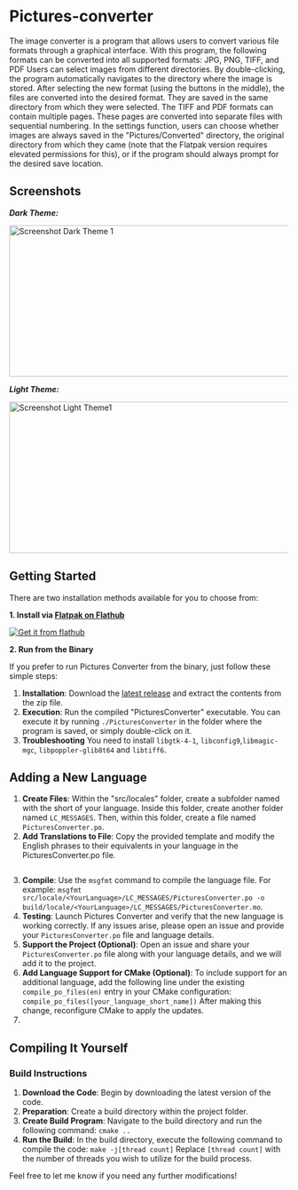 # Pictures-converter
The image converter is a program that allows users to convert various file formats through a graphical interface. With this program, the following formats can be converted into all supported formats: 
JPG, PNG, TIFF, and PDF
Users can select images from different directories. By double-clicking, the program automatically navigates to the directory where the image is stored. After selecting the new format (using the buttons in the middle), the files are converted into the desired format. They are saved in the same directory from which they were selected.
The TIFF and PDF formats can contain multiple pages. These pages are converted into separate files with sequential numbering.
In the settings function, users can choose whether images are always saved in the "Pictures/Converted" directory, the original directory from which they came (note that the Flatpak version requires elevated permissions for this), or if the program should always prompt for the desired save location.


 ## Screenshots
***Dark Theme:***

<img width="721" height="273" alt="Screenshot Dark Theme 1" src="https://github.com/user-attachments/assets/66dc0c1b-af8c-43c2-b6c0-f38bbc7f068b" />


***Light Theme:***

<img width="721" height="273" alt="Screenshot Light Theme1" src="https://github.com/user-attachments/assets/77c6297c-1e5a-4712-82b1-bdab1d417c6e" />

## Getting Started

There are two installation methods available for you to choose from:

**1. Install via [Flatpak on Flathub](https://flathub.org/apps/io.github.quantum_mutnauq.pictures_converter_gtk)**

[![Get it from flathub](https://flathub.org/api/badge?svg&locale=en)](https://flathub.org/apps/io.github.quantum_mutnauq.pictures_converter_gtk) 

**2. Run from the Binary**

If you prefer to run Pictures Converter from the binary, just follow these simple steps:

1. **Installation**: Download the [latest release](https://github.com/Quantum-mutnauQ/pictures_converter_gtk/releases) and extract the contents from the zip file.
2. **Execution**: Run the compiled "PicturesConverter" executable. You can execute it by running `./PicturesConverter` in the folder where the program is saved, or simply double-click on it.
3. **Troubleshooting** You need to install `libgtk-4-1`, `libconfig9`,`libmagic-mgc`, `libpoppler-glib8t64` and `libtiff6`.

## Adding a New Language

1. **Create Files**: Within the "src/locales" folder, create a subfolder named with the short of your language. Inside this folder, create another folder named `LC_MESSAGES`. Then, within this folder, create a file named `PicturesConverter.po`.
2. **Add Translations to File**: Copy the provided template and modify the English phrases to their equivalents in your language in the PicturesConverter.po file.
```po

 ```
3. **Compile**: Use the `msgfmt` command to compile the language file. For example: `msgfmt src/locale/<YourLanguage>/LC_MESSAGES/PicturesConverter.po -o build/locale/<YourLanguage>/LC_MESSAGES/PicturesConverter.mo`.
4. **Testing**: Launch Pictures Converter and verify that the new language is working correctly. If any issues arise, please open an issue and provide your `PicturesConverter.po` file and language details.
5. **Support the Project (Optional)**: Open an issue and share your `PicturesConverter.po` file along with your language details, and we will add it to the project.
6. **Add Language Support for CMake (Optional)**: To include support for an additional language, add the following line under the existing `compile_po_files(en)` entry in your CMake configuration: `compile_po_files([your_language_short_name])` After making this change, reconfigure CMake to apply the updates.
7. 
## Compiling It Yourself
### Build Instructions

1. **Download the Code**: Begin by downloading the latest version of the code.
2. **Preparation**: Create a build directory within the project folder.
3. **Create Build Program**: Navigate to the build directory and run the following command: `cmake ..`
4. **Run the Build**: In the build directory, execute the following command to compile the code:
       `make -j[thread count]` Replace `[thread count]` with the number of threads you wish to utilize for the build process.


Feel free to let me know if you need any further modifications!

